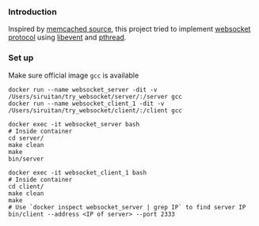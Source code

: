 ### Introduction
Inspired by [memcached source](https://github.com/memcached/memcached), this project tried to implement [websocket protocol](https://tools.ietf.org/html/rfc6455) using [libevent](http://www.wangafu.net/~nickm/libevent-book/) and [pthread](http://man7.org/linux/man-pages/man7/pthreads.7.html).

### Set up
Make sure official image `gcc` is available

```
docker run --name websocket_server -dit -v /Users/siruitan/try_websocket/server/:/server gcc
docker run --name websocket_client_1 -dit -v /Users/siruitan/try_websocket/client/:/client gcc
```

```
docker exec -it websocket_server bash
# Inside container
cd server/
make clean
make
bin/server
```

```
docker exec -it websocket_client_1 bash
# Inside container
cd client/
make clean
make
# Use `docker inspect websocket_server | grep IP` to find server IP
bin/client --address <IP of server> --port 2333
```

